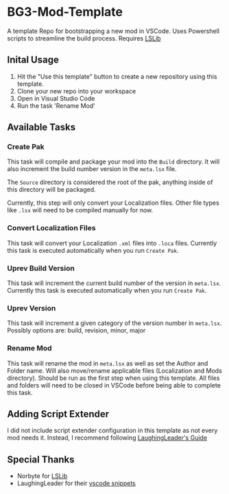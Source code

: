 # BG3-Mod-Template
A template Repo for bootstrapping a new mod in VSCode. Uses Powershell scripts to streamline the build process. Requires [LSLib](https://github.com/Norbyte/lslib/releases)

## Inital Usage
1. Hit the "Use this template" button to create a new repository using this template.
1. Clone your new repo into your workspace
1. Open in Visual Studio Code
1. Run the task 'Rename Mod'

## Available Tasks
### Create Pak
This task will compile and package your mod into the `Build` directory. It will also increment the build number version in the `meta.lsx` file.

The `Source` directory is considered the root of the pak, anything inside of this directory will be packaged.

Currently, this step will only convert your Localization files. Other file types like `.lsx` will need to be compiled manually for now.

### Convert Localization Files
This task will convert your Localization `.xml` files into `.loca` files. Currently this task is executed automatically when you run `Create Pak`.

### Uprev Build Version
This task will increment the current build number of the version in `meta.lsx`. Currently this task is executed automatically when you run `Create Pak`.

### Uprev Version
This task will increment a given category of the version number in `meta.lsx`. Possibly options are: build, revision, minor, major

### Rename Mod
This task will rename the mod in `meta.lsx` as well as set the Author and Folder name. Will also move/rename applicable files (Localization and Mods directory). Should be run as the first step when using this template. All files and folders will need to be closed in VSCode before being able to complete this task.


## Adding Script Extender
I did not include script extender configuration in this template as not every mod needs it. Instead, I recommend following [LaughingLeader's Guide](https://github.com/LaughingLeader/BG3ModdingTools/wiki/Script-Extender-Lua-Setup#script-extender-setup)

## Special Thanks

* Norbyte for [LSLib](https://github.com/Norbyte/lslib/releases)
* LaughingLeader for their [vscode snippets](https://github.com/LaughingLeader/BG3ModdingTools)